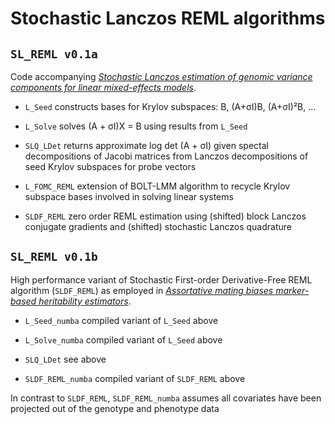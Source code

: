 # Stochastic Lanczos REML algorithms

## `SL_REML v0.1a`

Code accompanying _[Stochastic Lanczos estimation of genomic variance components for linear mixed-effects models](https://bmcbioinformatics.biomedcentral.com/articles/10.1186/s12859-019-2978-z)_.

 - `L_Seed` constructs bases for Krylov subspaces:  B, (A+σI)B, (A+σI)²B, ...

 - `L_Solve` solves (A + σI)X = B using results from `L_Seed`

 - `SLQ_LDet` returns approximate log det (A + σI) given spectal decompositions of Jacobi matrices from Lanczos decompositions of seed Krylov subspaces for probe vectors

 - `L_FOMC_REML` extension of BOLT-LMM algorithm to recycle Krylov subspace bases involved in solving linear systems

 - `SLDF_REML` zero order REML estimation using (shifted) block Lanczos conjugate gradients and (shifted) stochastic Lanczos quadrature

## `SL_REML v0.1b`
High performance variant of Stochastic First-order Derivative-Free REML algorithm (`SLDF_REML`) as employed in _[Assortative mating biases marker-based heritability estimators](https://doi.org/10.1101/2021.03.18.436091)_.

 - `L_Seed_numba` compiled variant of `L_Seed` above

 - `L_Solve_numba` compiled variant of `L_Seed` above

 - `SLQ_LDet` see above
 
 - `SLDF_REML_numba` compiled variant of `SLDF_REML` above
 
In contrast to `SLDF_REML`, `SLDF_REML_numba` assumes all covariates have been projected out of the genotype and phenotype data

